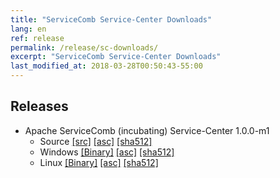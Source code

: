 ```yaml
---
title: "ServiceComb Service-Center Downloads"
lang: en
ref: release
permalink: /release/sc-downloads/
excerpt: "ServiceComb Service-Center Downloads"
last_modified_at: 2018-03-28T00:50:43-55:00
---
```


## Releases

* Apache ServiceComb (incubating) Service-Center 1.0.0-m1
    - Source [[src]](https://apache.org/dyn/closer.cgi/incubator/servicecomb/incubator-servicecomb-service-center/1.0.0-m1/apache-servicecomb-incubating-service-center-1.0.0-m1-src.zip) [[asc]](https://www.apache.org/dist/incubator/servicecomb/incubator-servicecomb-service-center/1.0.0-m1/apache-servicecomb-incubating-service-center-1.0.0-m1-src.zip.asc) [[sha512]](https://www.apache.org/dist/incubator/servicecomb/incubator-servicecomb-service-center/1.0.0-m1/apache-servicecomb-incubating-service-center-1.0.0-m1-src.zip.sha512) 
    - Windows [[Binary]](https://apache.org/dyn/closer.cgi/incubator/servicecomb/incubator-servicecomb-service-center/1.0.0-m1/apache-servicecomb-incubating-service-center-1.0.0-m1-windows-amd64.tar.gz) [[asc]](https://www.apache.org/dist/incubator/servicecomb/incubator-servicecomb-service-center/1.0.0-m1/apache-servicecomb-incubating-service-center-1.0.0-m1-windows-amd64.tar.gz.asc) [[sha512]](https://www.apache.org/dist/incubator/servicecomb/incubator-servicecomb-service-center/1.0.0-m1/apache-servicecomb-incubating-service-center-1.0.0-m1-windows-amd64.tar.gz.sha512)
    - Linux [[Binary]](https://apache.org/dyn/closer.cgi/incubator/servicecomb/incubator-servicecomb-service-center/1.0.0-m1/apache-servicecomb-incubating-service-center-1.0.0-m1-linux-amd64.tar.gz) [[asc]](https://www.apache.org/dist/incubator/servicecomb/incubator-servicecomb-service-center/1.0.0-m1/apache-servicecomb-incubating-service-center-1.0.0-m1-linux-amd64.tar.gz.asc) [[sha512]](https://www.apache.org/dist/incubator/servicecomb/incubator-servicecomb-service-center/1.0.0-m1/apache-servicecomb-incubating-service-center-1.0.0-m1-linux-amd64.tar.gz.sha512)
